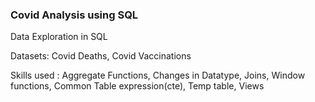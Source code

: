 ### Covid Analysis using SQL

Data Exploration in SQL 

Datasets: Covid Deaths, Covid Vaccinations

Skills used : Aggregate Functions, Changes in Datatype, Joins, Window functions, Common Table expression(cte), Temp table, Views

